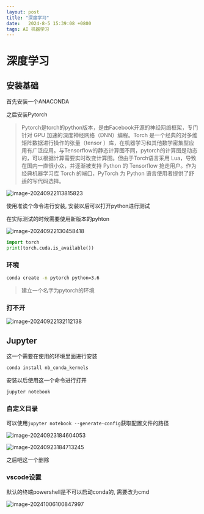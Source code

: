 ```yaml
---
layout: post
title: "深度学习" 
date:   2024-8-5 15:39:08 +0800
tags: AI 机器学习
---
```


# 深度学习

## 安装基础

首先安装一个ANACONDA

之后安装Pytorch

> Pytorch是torch的python版本，是由Facebook开源的神经网络框架，专门针对 GPU 加速的深度神经网络（DNN）编程。Torch 是一个经典的对多维矩阵数据进行操作的张量（tensor ）库，在机器学习和其他数学密集型应用有广泛应用。与Tensorflow的静态计算图不同，pytorch的计算图是动态的，可以根据计算需要实时改变计算图。但由于Torch语言采用 Lua，导致在国内一直很小众，并逐渐被支持 Python 的 Tensorflow 抢走用户。作为经典机器学习库 Torch 的端口，PyTorch 为 Python 语言使用者提供了舒适的写代码选择。

![image-20240922113815823](https://picture-01-1316374204.cos.ap-beijing.myqcloud.com/image/202409221138875.png)

使用准诶个命令进行安装, 安装以后可以打开python进行测试

在实际测试的时候需要使用新版本的pyhton

![image-20240922130458418](https://picture-01-1316374204.cos.ap-beijing.myqcloud.com/image/202409221304462.png)

```python
import torch
print(torch.cuda.is_available())
```

### 环境

```bash
conda create -n pytorch python=3.6
```

> 建立一个名字为pytorch的环境

### 打不开

![image-20240922132112138](https://picture-01-1316374204.cos.ap-beijing.myqcloud.com/image/202409221321170.png)

## Jupyter

这一个需要在使用的环境里面进行安装

```python
conda install nb_conda_kernels
```

安装以后使用这一个命令进行打开

```c
jupyter notebook
```

### 自定义目录

可以使用`jupyter notebook --generate-config`获取配置文件的路径

![image-20240923184604053](https://picture-01-1316374204.cos.ap-beijing.myqcloud.com/image/202409231846143.png)

![image-20240923184713245](https://picture-01-1316374204.cos.ap-beijing.myqcloud.com/image/202409231847284.png)

之后吧这一个删除

### vscode设置

默认的终端powershell是不可以启动conda的, 需要改为cmd

![image-20241006100847997](https://picture-01-1316374204.cos.ap-beijing.myqcloud.com/image/202410061008150.png)
